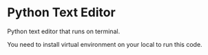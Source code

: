 # Python Text Editor
Python text editor that runs on terminal.

You need to install virtual environment on your local to run this code.
